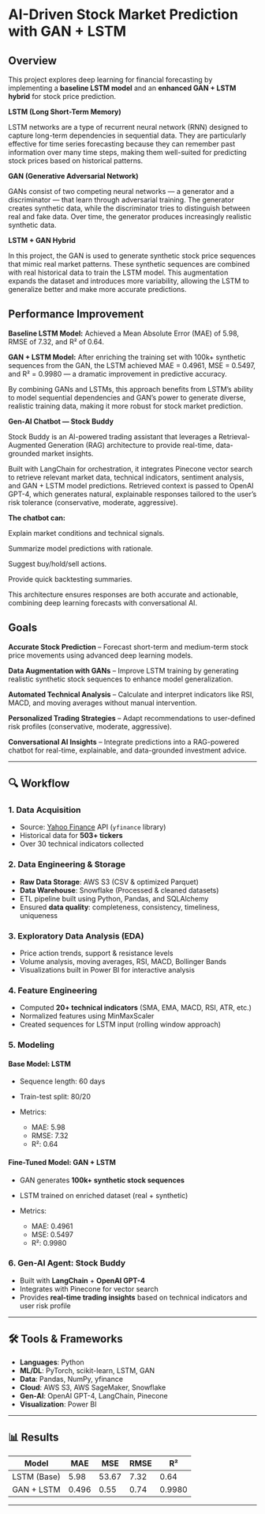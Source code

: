 
# AI-Driven Stock Market Prediction with GAN + LSTM

## Overview

This project explores deep learning for financial forecasting by implementing a **baseline LSTM model** and an **enhanced GAN + LSTM hybrid** for stock price prediction.

**LSTM (Long Short-Term Memory)**

LSTM networks are a type of recurrent neural network (RNN) designed to capture long-term dependencies in sequential data. They are particularly effective for time series forecasting because they can remember past information over many time steps, making them well-suited for predicting stock prices based on historical patterns.

**GAN (Generative Adversarial Network)**

GANs consist of two competing neural networks — a generator and a discriminator — that learn through adversarial training. The generator creates synthetic data, while the discriminator tries to distinguish between real and fake data. Over time, the generator produces increasingly realistic synthetic data.

**LSTM + GAN Hybrid**

In this project, the GAN is used to generate synthetic stock price sequences that mimic real market patterns. These synthetic sequences are combined with real historical data to train the LSTM model. This augmentation expands the dataset and introduces more variability, allowing the LSTM to generalize better and make more accurate predictions.

## Performance Improvement

**Baseline LSTM Model:** 
Achieved a Mean Absolute Error (MAE) of 5.98, RMSE of 7.32, and R² of 0.64.

**GAN + LSTM Model:** 
After enriching the training set with 100k+ synthetic sequences from the GAN, the LSTM achieved MAE = 0.4961, MSE = 0.5497, and R² = 0.9980 — a dramatic improvement in predictive accuracy.

By combining GANs and LSTMs, this approach benefits from LSTM’s ability to model sequential dependencies and GAN’s power to generate diverse, realistic training data, making it more robust for stock market prediction.

**Gen-AI Chatbot — Stock Buddy**

Stock Buddy is an AI-powered trading assistant that leverages a Retrieval-Augmented Generation (RAG) architecture to provide real-time, data-grounded market insights.

Built with LangChain for orchestration, it integrates Pinecone vector search to retrieve relevant market data, technical indicators, sentiment analysis, and GAN + LSTM model predictions. Retrieved context is passed to OpenAI GPT-4, which generates natural, explainable responses tailored to the user’s risk tolerance (conservative, moderate, aggressive).

**The chatbot can:**

Explain market conditions and technical signals.

Summarize model predictions with rationale.

Suggest buy/hold/sell actions.

Provide quick backtesting summaries.

This architecture ensures responses are both accurate and actionable, combining deep learning forecasts with conversational AI.

## Goals

**Accurate Stock Prediction** – Forecast short-term and medium-term stock price movements using advanced deep learning models.

**Data Augmentation with GANs** – Improve LSTM training by generating realistic synthetic stock sequences to enhance model generalization.

**Automated Technical Analysis** – Calculate and interpret indicators like RSI, MACD, and moving averages without manual intervention.

**Personalized Trading Strategies** – Adapt recommendations to user-defined risk profiles (conservative, moderate, aggressive).

**Conversational AI Insights** – Integrate predictions into a RAG-powered chatbot for real-time, explainable, and data-grounded investment advice.

---

## 🔍 Workflow

### 1. **Data Acquisition**

* Source: [Yahoo Finance](https://pypi.org/project/yfinance/) API (`yfinance` library)
* Historical data for **503+ tickers**
* Over 30 technical indicators collected

### 2. **Data Engineering & Storage**

* **Raw Data Storage**: AWS S3 (CSV & optimized Parquet)
* **Data Warehouse**: Snowflake (Processed & cleaned datasets)
* ETL pipeline built using Python, Pandas, and SQLAlchemy
* Ensured **data quality**: completeness, consistency, timeliness, uniqueness

### 3. **Exploratory Data Analysis (EDA)**

* Price action trends, support & resistance levels
* Volume analysis, moving averages, RSI, MACD, Bollinger Bands
* Visualizations built in Power BI for interactive analysis

### 4. **Feature Engineering**

* Computed **20+ technical indicators** (SMA, EMA, MACD, RSI, ATR, etc.)
* Normalized features using MinMaxScaler
* Created sequences for LSTM input (rolling window approach)

### 5. **Modeling**

#### **Base Model: LSTM**

* Sequence length: 60 days
* Train-test split: 80/20
* Metrics:

  * MAE: 5.98
  * RMSE: 7.32
  * R²: 0.64

#### **Fine-Tuned Model: GAN + LSTM**

* GAN generates **100k+ synthetic stock sequences**
* LSTM trained on enriched dataset (real + synthetic)
* Metrics:

  * MAE: 0.4961
  * MSE: 0.5497
  * R²: 0.9980

### 6. **Gen-AI Agent: Stock Buddy**

* Built with **LangChain** + **OpenAI GPT-4**
* Integrates with Pinecone for vector search
* Provides **real-time trading insights** based on technical indicators and user risk profile

---

## 🛠 Tools & Frameworks

* **Languages**: Python
* **ML/DL**: PyTorch, scikit-learn, LSTM, GAN
* **Data**: Pandas, NumPy, yfinance
* **Cloud**: AWS S3, AWS SageMaker, Snowflake
* **Gen-AI**: OpenAI GPT-4, LangChain, Pinecone
* **Visualization**: Power BI

---

## 📊 Results

| Model       | MAE   | MSE   | RMSE | R²     |
| ----------- | ----- | ----- | ---- | ------ |
| LSTM (Base) | 5.98  | 53.67 | 7.32 | 0.64   |
| GAN + LSTM  | 0.496 | 0.55  | 0.74 | 0.9980 |

---




